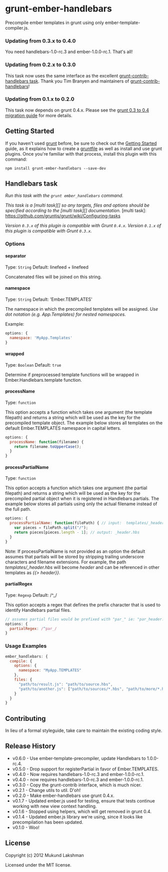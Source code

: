 # grunt-ember-handlebars 

Precompile ember templates in grunt using only ember-template-compiler.js.

### Updating from 0.3.x to 0.4.0

You need handlebars-1.0-rc.3 and ember-1.0.0-rc.1. That's all!

### Updating from 0.2.x to 0.3.0

This task now uses the same interface as the excellent [grunt-contrib-handlebars task][grunt_contrib_handlebars]. Thank you Tim Branyen and maintainers of [grunt-contrib-handlebars][grunt_contrib_handlebars]!

[grunt_contrib_handlebars]: https://github.com/gruntjs/grunt-contrib-handlebars

### Updating from 0.1.x to 0.2.0

This task now depends on grunt 0.4.x. Please see the
[grunt 0.3 to 0.4 migration guide][migration_guide] for more details.

[migration_guide]: https://github.com/gruntjs/grunt/wiki/Upgrading-from-0.3-to-0.4

## Getting Started
If you haven't used [grunt][] before, be sure to check out the [Getting Started][] guide, as it explains how to create a [gruntfile][Getting Started] as well as install and use grunt plugins. Once you're familiar with that process, install this plugin with this command:

```shell
npm install grunt-ember-handlebars --save-dev
```

[grunt]: http://gruntjs.com/
[Getting Started]: https://github.com/gruntjs/grunt/wiki/Getting-started


## Handlebars task
_Run this task with the `grunt ember_handlebars` command._

_This task is a [multi task][] so any targets, files and options should be specified according to the [multi task][] documentation._
[multi task]: https://github.com/gruntjs/grunt/wiki/Configuring-tasks


_Version `0.3.x` of this plugin is compatible with Grunt `0.4.x`. Version `0.1.x` of this plugin is compatible with Grunt `0.3.x`._

### Options

#### separator
Type: `String`
Default: linefeed + linefeed

Concatenated files will be joined on this string.

#### namespace
Type: `String`
Default: 'Ember.TEMPLATES'

The namespace in which the precompiled templates will be assigned.  *Use dot notation (e.g. App.Templates) for nested namespaces.*

Example:
```js
options: {
  namespace: 'MyApp.Templates'
}
```

#### wrapped
Type: `Boolean`
Default: `true`

Determine if preprocessed template functions will be wrapped in Ember.Handlebars.template function.

#### processName
Type: `function`

This option accepts a function which takes one argument (the template filepath) and returns a string which will be used as the key for the precompiled template object.  The example below stores all templates on the default Ember.TEMPLATES namespace in capital letters.

```js
options: {
  processName: function(filename) {
    return filename.toUpperCase();
  }
}
```

#### processPartialName
Type: ```function```

This option accepts a function which takes one argument (the partial filepath) and returns a string which will be used as the key for the precompiled partial object when it is registered in Handlebars.partials. The example below stores all partials using only the actual filename instead of the full path.

```js
options: {
  processPartialName: function(filePath) { // input:  templates/_header.hbs
    var pieces = filePath.split("/");
    return pieces[pieces.length - 1]; // output: _header.hbs
  }
}
````

Note: If processPartialName is not provided as an option the default assumes that partials will be stored by stripping trailing underscore characters and filename extensions. For example, the path *templates/_header.hbs* will become *header* and can be referenced in other templates as *{{> header}}*.

#### partialRegex
Type: `Regexp`
Default: /^_/

This option accepts a regex that defines the prefix character that is used to identify Handlebars partial files.

``` javascript
// assumes partial files would be prefixed with "par_" ie: "par_header.hbs"
options: {
  partialRegex: /^par_/
}
```

### Usage Examples

```js
ember_handlebars: {
  compile: {
    options: {
      namespace: "MyApp.TEMPLATES"
    },
    files: {
      "path/to/result.js": "path/to/source.hbs",
      "path/to/another.js": ["path/to/sources/*.hbs", "path/to/more/*.hbs"]
    }
  }
}
```

## Contributing
In lieu of a formal styleguide, take care to maintain the existing coding
style.
## Release History

* v0.6.0 - Use ember-template-precompiler, update Handlebars to 1.0.0-rc.4.
* v0.5.0 - Drop support for registerPartial in favor of Ember.TEMPLATES.
* v0.4.0 - Now requires handlebars-1.0-rc.3 and ember-1.0.0-rc.1.
* v0.4.0 - now requires handlebars-1.0-rc.3 and ember-1.0.0-rc.1.
* v0.3.0 - Copy the grunt-contrib interface, which is much nicer.
* v0.2.1 - Change utils to util. D'oh!
* v0.2.0 - Make ember-handlebars use grunt 0.4.x.
* v0.1.7 - Updated ember.js used for testing, ensure that tests continue
           working with new view context handling.
* v0.1.6 - Stopped using helpers, which will get removed in grunt 0.4.
* v0.1.4 - Updated ember.js library we're using, since it looks like
           precompilation has been updated.
* v0.1.0 - Woo!

## License
Copyright (c) 2012 Mukund Lakshman

Licensed under the MIT license.
